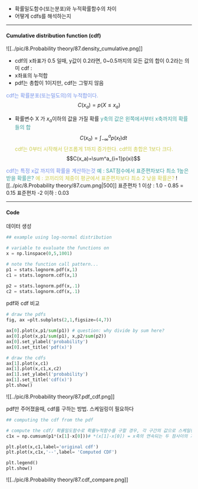 - 확률밀도함수(또는분포)와 누적확률함수의 차이
- 어떻게 cdfs를 해석하는지

---
#### Cumulative distribution function (cdf)
![[../pic/8.Probability theory/87.density_cumulative.png]]
- cdf의 x좌표가 0.5 일때, y값이 0.2라면, 0~0.5까지의 모든 값의 합이 0.2라는 의미
cdf :
- x좌표의 누적합
- pdf는 총합이 1이지만, cdf는 그렇지 않음

<span style="color:rgb(118, 147, 234)">cdf는 확률분포(또는밀도의)의 누적합이다.</span> 
$$C(x_a)=p(X\le x_a )$$
- 확률변수 X 가 $x_a$이하의 값을 가질 확률
<span style="color:rgb(64, 160, 159)">y축의 값은 왼쪽에서부터 x축까지의 확률들의 합</span>
$$C(x_a)=\int^a_{-\infty}p(x_t)dt$$
<span style="color:rgb(205, 205, 81)">cdf는 0부터 시작해서 단조롭게 1까지 증가한다. cdf의 총합은 1보다 크다.</span> 
$$C(x_a)=\sum^a_{i=1}p(xi)$$

<span style="color:rgb(118, 147, 234)">cdf는 특정 x값 까지의 확률을 계산하는것</span> 
<span style="color:rgb(64, 160, 159)">예 : SAT점수에서 표준편차보다 최소 1높은  받을 확률은?</span> 
<span style="color:rgb(205, 205, 81)">예 : 코끼리의 체중이 평균에서 표준편차보다 최소 2 낮을 확률은?</span> 
![[../pic/8.Probability theory/87.cum.png|500]]
표준편차 1 이상 : 1.0 - 0.85 = 0.15 
표준편차 -2 이하 : 0.03

----

#### Code
데이터 생성
```python
## example using log-normal distribution

# variable to evaluate the functions on
x = np.linspace(0,5,1001)

# note the function call pattern...
p1 = stats.lognorm.pdf(x,1)
c1 = stats.lognorm.cdf(x,1)

p2 = stats.lognorm.pdf(x,.1)
c2 = stats.lognorm.cdf(x,.1)
```

pdf와 cdf 비교
```python
# draw the pdfs
fig, ax =plt.subplots(2,1,figsize=(4,7))

ax[0].plot(x,p1/sum(p1)) # question: why divide by sum here?
ax[0].plot(x,p1/sum(p1), x,p2/sum(p2))
ax[0].set_ylabel('probability')
ax[0].set_title('pdf(x)')

# draw the cdfs
ax[1].plot(x,c1)
ax[1].plot(x,c1,x,c2)
ax[1].set_ylabel('probability')
ax[1].set_title('cdf(x)')
plt.show()
```
![[../pic/8.Probability theory/87.pdf_cdf.png]]

pdf만 주어졌을때, cdf를 구하는 방법. 스케일링이 필요하다
```python
## computing the cdf from the pdf

# compute the cdf/ 확률밀도함수로 확률누적함수를 구할 경우, 각 구간의 값으로 스케일링 해줘야 한다.
c1x = np.cumsum(p1*(x[1]-x[0]))# *(x[1]-x[0]) = x축의 연속되는 두 점사이의 거리

plt.plot(x,c1,label='original cdf')
plt.plot(x,c1x,'--',label= 'Computed CDF')

plt.legend()
plt.show()
```
![[../pic/8.Probability theory/87.cdf_compare.png]]
